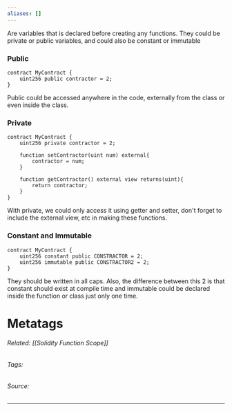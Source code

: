 ```yaml
---
aliases: []
---
```

Are variables that is declared before creating any functions. They could be private or public variables, and could also be constant or immutable

### Public
```solidity
contract MyContract {
	uint256 public contractor = 2;
}
```

Public could be accessed anywhere in the code, externally from the class or even inside the class.

### Private
```solidity
contract MyContract {
	uint256 private contractor = 2;

	function setContractor(uint num) external{
		contractor = num;
	}

	function getContractor() external view returns(uint){
		return contractor;
	}
}
```

With private, we could only access it using getter and setter, don't forget to include the external view, etc in making these functions. 

### Constant and Immutable
```solidity
contract MyContract {
	uint256 constant public CONSTRACTOR = 2;
	uint256 immutable public CONSTRACTOR2 = 2;
}
```

They should be written in all caps. Also, the difference between this 2 is that constant should exist at compile time and immutable could be declared inside the function or class just only one time. 

# Metatags
###### Related: [[Solidity Function Scope]]
###### Tags: 
###### Source: 

---